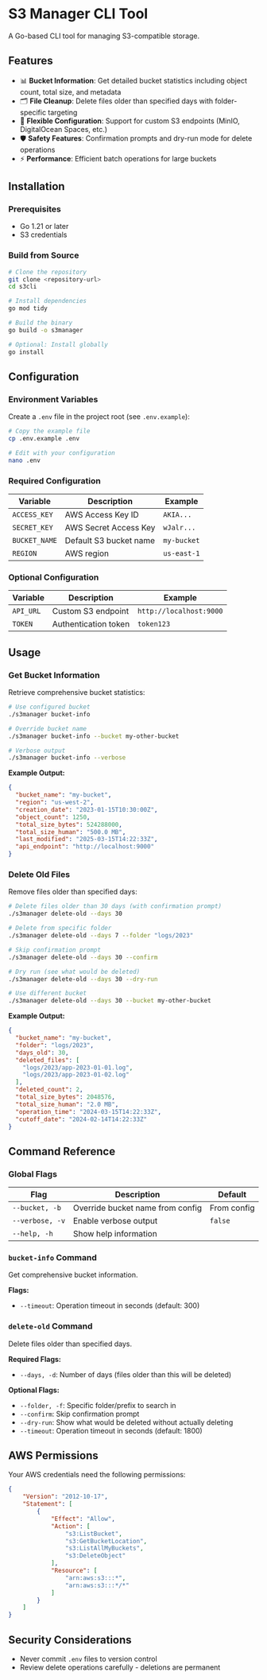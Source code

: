 # S3 Manager CLI Tool

A Go-based CLI tool for managing S3-compatible storage.

## Features

- 📊 **Bucket Information**: Get detailed bucket statistics including object count, total size, and metadata
- 🗂️ **File Cleanup**: Delete files older than specified days with folder-specific targeting
- 🔧 **Flexible Configuration**: Support for custom S3 endpoints (MinIO, DigitalOcean Spaces, etc.)
- 🛡️ **Safety Features**: Confirmation prompts and dry-run mode for delete operations
- ⚡ **Performance**: Efficient batch operations for large buckets

## Installation

### Prerequisites

- Go 1.21 or later
- S3 credentials 

### Build from Source

```bash
# Clone the repository
git clone <repository-url>
cd s3cli

# Install dependencies
go mod tidy

# Build the binary
go build -o s3manager

# Optional: Install globally
go install
```

## Configuration

### Environment Variables

Create a `.env` file in the project root (see `.env.example`):

```bash
# Copy the example file
cp .env.example .env

# Edit with your configuration
nano .env
```

### Required Configuration

| Variable      | Description            | Example     |
|---------------|------------------------|-------------|
| `ACCESS_KEY`  | AWS Access Key ID      | `AKIA...`   |
| `SECRET_KEY`  | AWS Secret Access Key  | `wJalr...`  |
| `BUCKET_NAME` | Default S3 bucket name | `my-bucket` |
| `REGION`      | AWS region             | `us-east-1` |

### Optional Configuration

| Variable  | Description          | Example                 |
|-----------|----------------------|-------------------------|
| `API_URL` | Custom S3 endpoint   | `http://localhost:9000` |
| `TOKEN`   | Authentication token | `token123`              |

## Usage

### Get Bucket Information

Retrieve comprehensive bucket statistics:

```bash
# Use configured bucket
./s3manager bucket-info

# Override bucket name
./s3manager bucket-info --bucket my-other-bucket

# Verbose output
./s3manager bucket-info --verbose
```

**Example Output:**
```json
{
  "bucket_name": "my-bucket",
  "region": "us-west-2",
  "creation_date": "2023-01-15T10:30:00Z",
  "object_count": 1250,
  "total_size_bytes": 524288000,
  "total_size_human": "500.0 MB",
  "last_modified": "2025-03-15T14:22:33Z",
  "api_endpoint": "http://localhost:9000"
}
```

### Delete Old Files

Remove files older than specified days:

```bash
# Delete files older than 30 days (with confirmation prompt)
./s3manager delete-old --days 30

# Delete from specific folder
./s3manager delete-old --days 7 --folder "logs/2023"

# Skip confirmation prompt
./s3manager delete-old --days 30 --confirm

# Dry run (see what would be deleted)
./s3manager delete-old --days 30 --dry-run

# Use different bucket
./s3manager delete-old --days 30 --bucket my-other-bucket
```

**Example Output:**
```json
{
  "bucket_name": "my-bucket",
  "folder": "logs/2023",
  "days_old": 30,
  "deleted_files": [
    "logs/2023/app-2023-01-01.log",
    "logs/2023/app-2023-01-02.log"
  ],
  "deleted_count": 2,
  "total_size_bytes": 2048576,
  "total_size_human": "2.0 MB",
  "operation_time": "2024-03-15T14:22:33Z",
  "cutoff_date": "2024-02-14T14:22:33Z"
}
```

## Command Reference

### Global Flags

| Flag            | Description                      | Default     |
|-----------------|----------------------------------|-------------|
| `--bucket, -b`  | Override bucket name from config | From config |
| `--verbose, -v` | Enable verbose output            | `false`     |
| `--help, -h`    | Show help information            |             |

### `bucket-info` Command

Get comprehensive bucket information.

**Flags:**
- `--timeout`: Operation timeout in seconds (default: 300)

### `delete-old` Command

Delete files older than specified days.

**Required Flags:**
- `--days, -d`: Number of days (files older than this will be deleted)

**Optional Flags:**
- `--folder, -f`: Specific folder/prefix to search in
- `--confirm`: Skip confirmation prompt
- `--dry-run`: Show what would be deleted without actually deleting
- `--timeout`: Operation timeout in seconds (default: 1800)


## AWS Permissions

Your AWS credentials need the following permissions:

```json
{
    "Version": "2012-10-17",
    "Statement": [
        {
            "Effect": "Allow",
            "Action": [
                "s3:ListBucket",
                "s3:GetBucketLocation",
                "s3:ListAllMyBuckets",
                "s3:DeleteObject"
            ],
            "Resource": [
                "arn:aws:s3:::*",
                "arn:aws:s3:::*/*"
            ]
        }
    ]
}
```

## Security Considerations

- Never commit `.env` files to version control
- Review delete operations carefully - deletions are permanent
